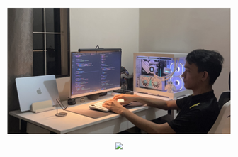 ![Hobbyist Coder](https://github.com/nicegood123/nicegood123/blob/main/banner.jpg)

<div align="center">
  <img src="https://komarev.com/ghpvc/?username=nicegood123&&style=flat-square" align="center" />
</div>  


